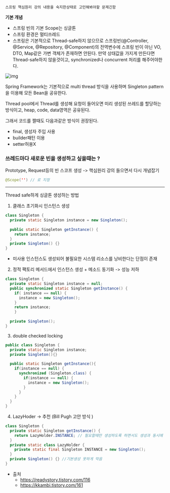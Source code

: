 ```
스프링 핵심원리 강의 내용을 숙지한상태로 고민해봐야할 문제긴함 
```

**기본 개념**

- 스프링 빈의 기본 Scope는 싱글톤
- 스프링 환경은 멀티쓰레드
- 스프링은 기본적으로 Thread-safe하지 않으므로 스프링빈(@Controller, @Service, @Repository, @Component)의 전역변수에 스프링 빈이 아닌 VO, DTO, Map같은 가변 객체가 존재하면 안된다. 만약 상태값을 가지게 만든다면 Thread-safe하지 않을것이고, synchronized나 concurrent 처리를 해주어야한다. 



![img](https://blog.kakaocdn.net/dn/bHXtFr/btq7ivlyRjX/sxP8aQCKvGTBR0Gk7nc7zk/img.png)  

Spring Framework는 기본적으로 multi thread 방식을 사용하며 Singleton pattern을 이용해 모든 Bean을 공유한다.   

Thread pool에서 Thread를 생성해 요청이 들어오면 미리 생성된 쓰레드를 할당하는 방식이고, heap, code, data영역은 공유된다.  



그래서 코드를 짤때도 다음과같은 방식이 권장된다.

- final, 생성자 주입 사용
- builder패턴 이용
- setter허용X



### 쓰레드마다 새로운 빈을 생성하고 싶을때는 ?

Prototype, Request등의 빈 스코프 생성 -> 핵심원리 강의 들으면서 다시 개념잡기 

```java
@Scope('') // 로 지정
```



---

Thread safe하게 싱글톤 생성하는 방법

1. 클래스 초기화시 인스턴스 생성 

```java
class Singleton {
  private static Singleton instance = new Singleton();
  
  public static Singleton getInstance() {
    return instance;
  }
  private Singleton() {}
}
```

- 미사용 인스턴스도 생성되어 불필요한 시스템 리소스를 낭비한다는 단점이 존재



2. 정적 팩토리 메서드에서 인스턴스 생성 + 메소드 동기화 -> 성능 저하

```java
class Singleton {
  private static Singleton instance = null;
  public synchronized static Singleton getInstance() {
    if( instance == null) {
      instance = new Singleton();
    }
    return instance;
	}
  
  private Singleton();
}
```



3. double checked locking 

```java
public class Singleton {
  private static Singleton instance;
  private Singleton(){}
  
  public static Singleton getInstance(){
    if(instance == null) {
      synchronized (Singleton.class) {
        if(instance == null) {
          instance = new Singleton();
        }
      }
    }
  }
}
```





4. LazyHoder -> 추천 (Bill Pugh 고안 방식 )

```java
class Singleton {
  private static Singleton getInstance() {
    return LazyHolder.INSTANCE; // 필요할때만 생성하도록 하면서도 생성과 동시에 초기화 
  } 
  private static class LazyHolder { 
    private static final Singleton INSTANCE = new Singleton();
  }
  private Singleton() {} //기본생성 못하게 막음
}
```



- 출처
  - https://readystory.tistory.com/116
  - https://kkambi.tistory.com/161